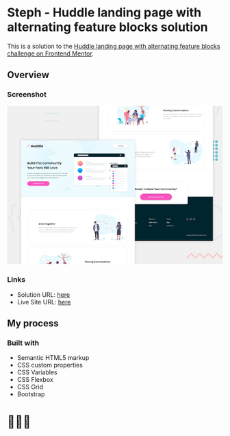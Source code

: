 # Steph - Huddle landing page with alternating feature blocks solution

This is a solution to the [Huddle landing page with alternating feature blocks challenge on Frontend Mentor](https://www.frontendmentor.io/challenges/huddle-landing-page-with-alternating-feature-blocks-5ca5f5981e82137ec91a5100). 


## Overview

### Screenshot

![](./assets/design/desktop-preview.jpg)

### Links

- Solution URL: [here](https://www.frontendmentor.io/solutions/solution-huddle-landing-page-with-alternating-feature-blocks-KPc71Am2On)
- Live Site URL: [here](https://xstephx.github.io/huddle-landing-page-with-alternating-feature-blocks-challenge/)

## My process

### Built with

- Semantic HTML5 markup
- CSS custom properties
- CSS Variables
- CSS Flexbox
- CSS Grid
- Bootstrap


# 🚀🚀🚀
